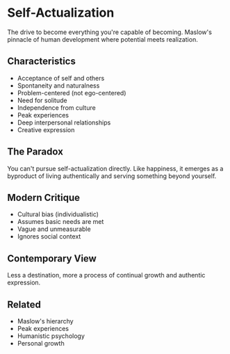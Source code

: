 # Self-Actualization

The drive to become everything you're capable of becoming. Maslow's pinnacle of human development where potential meets realization.

## Characteristics
- Acceptance of self and others
- Spontaneity and naturalness
- Problem-centered (not ego-centered)
- Need for solitude
- Independence from culture
- Peak experiences
- Deep interpersonal relationships
- Creative expression

## The Paradox
You can't pursue self-actualization directly. Like happiness, it emerges as a byproduct of living authentically and serving something beyond yourself.

## Modern Critique
- Cultural bias (individualistic)
- Assumes basic needs are met
- Vague and unmeasurable
- Ignores social context

## Contemporary View
Less a destination, more a process of continual growth and authentic expression.

## Related
- Maslow's hierarchy
- Peak experiences
- Humanistic psychology
- Personal growth